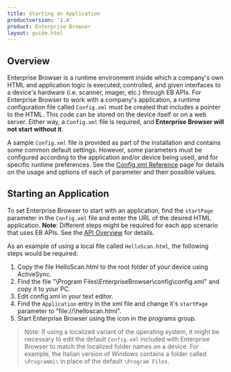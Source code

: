 ```yaml
---
title: Starting an Application
productversion: '1.4'
product: Enterprise Browser
layout: guide.html
---
```

## Overview
Enterprise Browser is a runtime environment inside which a company's own HTML and application logic is executed, controlled, and given interfaces to a device's hardware (i.e. scanner, imager, etc.) through EB APIs. For Enterprise Browser to work with a company's application, a runtime configuration file called `Config.xml` must be created that includes a pointer to the HTML. This code can be stored on the device itself or on a web server. Either way, a `Config.xml` file is required, and **Enterprise Browser will not start without it**. 

A sample `Config.xml` file is provided as part of the installation and contains some common default settings. However, some parameters must be configured according to the application and/or device being used, and for specific runtime preferences. See the [Config.xml Reference](/enterprise-browser/1-4/guide/configreference) page for details on the usage and options of each of parameter and their possible values.

## Starting an Application
To set Enterprise Browser to start with an application, find the `startPage` parameter in the `Config.xml` file and enter the URL of the desired HTML application. **Note**: Different steps might be required for each app scenario that uses EB APIs. See the [API Overview](/enterprise-browser/1-4/guide/apioverview) for details.

As an example of using a local file called `HelloScan.html`, the following steps would be required:

1. Copy the file HelloScan.html to the root folder of your device using ActiveSync. 
2. Find the file "\Program Files\EnterpriseBrowser\config\config.xml" and copy it to your PC. 
3. Edit config.xml in your text editor. 
4. Find the `Application` entry in the xml file and change it's `startPage` parameter to "file://\helloscan.html". 
5. Start Enterprise Browser using the icon in the programs group. 

> Note: If using a localized variant of the operating system, it might be necessary to edit the default `Config.xml` included with Enterprise Browser to match the localized folder names on a device. For example, the Italian version of Windows contains a folder called `\Programmi\` in place of the default `\Program Files`.
